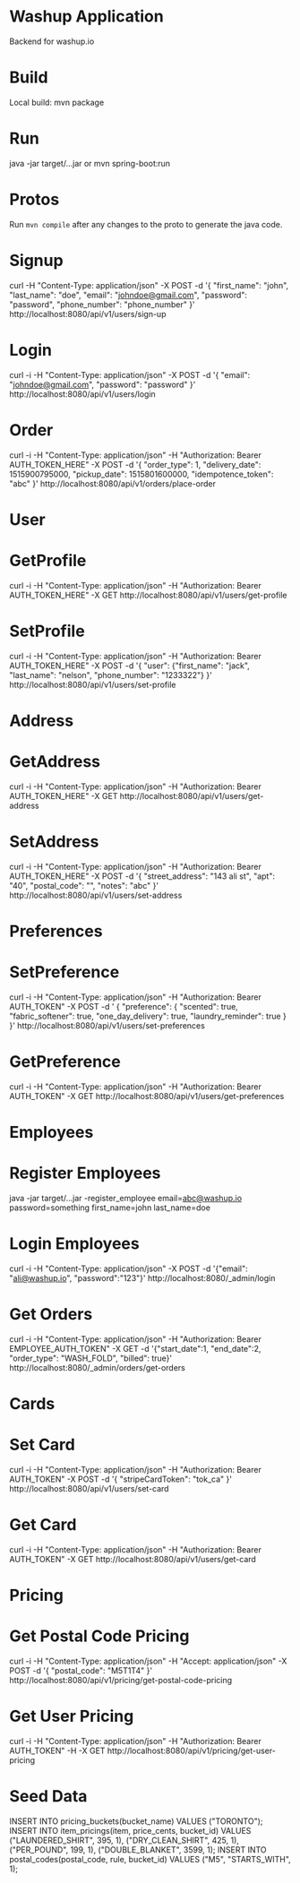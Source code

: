 Washup Application
==

Backend for washup.io

Build
===
Local build: mvn package

Run
===
java -jar target/...jar
or
mvn spring-boot:run

Protos
===
Run `mvn compile` after any changes to the proto to generate the java code.


Signup
===
curl -H "Content-Type: application/json" -X POST -d '{
  "first_name": "john",
  "last_name": "doe",
  "email": "johndoe@gmail.com",
  "password": "password",
  "phone_number": "phone_number"
}' http://localhost:8080/api/v1/users/sign-up


Login
===
curl -i -H "Content-Type: application/json" -X POST -d '{
  "email": "johndoe@gmail.com",
  "password": "password"
}' http://localhost:8080/api/v1/users/login


Order
===
curl -i -H "Content-Type: application/json" -H "Authorization: Bearer AUTH_TOKEN_HERE" -X POST -d '{
  "order_type": 1, 
  "delivery_date": 1515900795000, 
  "pickup_date": 1515801600000, 
  "idempotence_token": "abc"
}' http://localhost:8080/api/v1/orders/place-order


User
===
GetProfile
====
curl -i -H "Content-Type: application/json" -H "Authorization: Bearer AUTH_TOKEN_HERE" -X GET  http://localhost:8080/api/v1/users/get-profile

SetProfile
====
curl -i -H "Content-Type: application/json" -H "Authorization: Bearer AUTH_TOKEN_HERE" -X POST -d '{
  "user": {"first_name": "jack", "last_name": "nelson", "phone_number": "1233322"}
  }' http://localhost:8080/api/v1/users/set-profile


Address
===
GetAddress
====
curl -i -H "Content-Type: application/json" -H "Authorization: Bearer AUTH_TOKEN_HERE" -X GET  http://localhost:8080/api/v1/users/get-address

SetAddress
====
curl -i -H "Content-Type: application/json" -H "Authorization: Bearer AUTH_TOKEN_HERE" -X POST -d '{
  "street_address": "143 ali st", 
  "apt": "40", 
  "postal_code": "", 
  "notes": "abc"
}' http://localhost:8080/api/v1/users/set-address

Preferences
===
SetPreference
====
curl -i -H "Content-Type: application/json" -H "Authorization: Bearer AUTH_TOKEN" -X POST -d '
{
  "preference": {
    "scented": true, 
    "fabric_softener": true, 
    "one_day_delivery": true, 
    "laundry_reminder": true
  }
}' http://localhost:8080/api/v1/users/set-preferences

GetPreference
====
curl -i -H "Content-Type: application/json" -H "Authorization: Bearer AUTH_TOKEN" -X GET http://localhost:8080/api/v1/users/get-preferences



Employees
===

Register Employees
====
java -jar target/...jar -register_employee email=abc@washup.io password=something first_name=john last_name=doe

Login Employees
====
curl -i -H "Content-Type: application/json" -X POST -d '{"email": "ali@washup.io", "password":"123"}'  http://localhost:8080/_admin/login

Get Orders
===
curl -i -H "Content-Type: application/json" -H "Authorization: Bearer EMPLOYEE_AUTH_TOKEN" -X GET -d '{"start_date":1, "end_date":2, "order_type": "WASH_FOLD", "billed": true}'  http://localhost:8080/_admin/orders/get-orders

Cards
===

Set Card
====
curl -i -H "Content-Type: application/json" -H "Authorization: Bearer AUTH_TOKEN" -X POST -d '{
  "stripeCardToken": "tok_ca"
}' http://localhost:8080/api/v1/users/set-card

Get Card
====
curl -i -H "Content-Type: application/json" -H "Authorization: Bearer AUTH_TOKEN" -X GET http://localhost:8080/api/v1/users/get-card


Pricing
====

Get Postal Code Pricing
===
curl -i -H "Content-Type: application/json" -H "Accept: application/json" -X POST -d '{
  "postal_code": "M5T1T4"
}' http://localhost:8080/api/v1/pricing/get-postal-code-pricing

Get User Pricing
===
curl -i -H "Content-Type: application/json" -H "Authorization: Bearer AUTH_TOKEN" -H -X GET http://localhost:8080/api/v1/pricing/get-user-pricing

Seed Data
===
INSERT INTO pricing_buckets(bucket_name) VALUES ("TORONTO");
INSERT INTO item_pricings(item, price_cents, bucket_id) VALUES ("LAUNDERED_SHIRT", 395, 1), ("DRY_CLEAN_SHIRT", 425, 1), ("PER_POUND", 199, 1), ("DOUBLE_BLANKET", 3599, 1);
INSERT INTO postal_codes(postal_code, rule, bucket_id) VALUES ("M5", "STARTS_WITH", 1);
